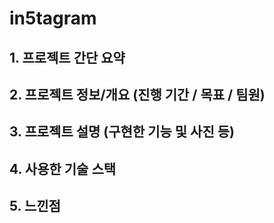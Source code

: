 # in5tagram

## 1. 프로젝트 간단 요약
## 2. 프로젝트 정보/개요 (진행 기간 / 목표 / 팀원)
## 3. 프로젝트 설명 (구현한 기능 및 사진 등)
## 4. 사용한 기술 스택
## 5. 느낀점

